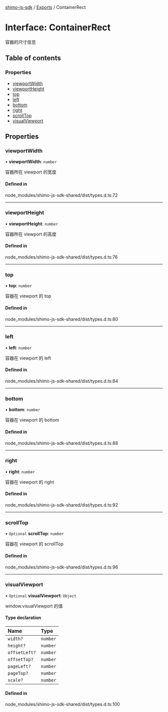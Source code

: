 [shimo-js-sdk](/README.md) / [Exports](/modules.md) / ContainerRect

# Interface: ContainerRect

容器的尺寸信息

## Table of contents

### Properties

- [viewportWidth](/interfaces/ContainerRect.md#viewportwidth)
- [viewportHeight](/interfaces/ContainerRect.md#viewportheight)
- [top](/interfaces/ContainerRect.md#top)
- [left](/interfaces/ContainerRect.md#left)
- [bottom](/interfaces/ContainerRect.md#bottom)
- [right](/interfaces/ContainerRect.md#right)
- [scrollTop](/interfaces/ContainerRect.md#scrolltop)
- [visualViewport](/interfaces/ContainerRect.md#visualviewport)

## Properties

### viewportWidth

• **viewportWidth**: `number`

容器所在 viewport 的宽度

#### Defined in

node_modules/shimo-js-sdk-shared/dist/types.d.ts:72

___

### viewportHeight

• **viewportHeight**: `number`

容器所在 viewport 的高度

#### Defined in

node_modules/shimo-js-sdk-shared/dist/types.d.ts:76

___

### top

• **top**: `number`

容器在 viewport 的 top

#### Defined in

node_modules/shimo-js-sdk-shared/dist/types.d.ts:80

___

### left

• **left**: `number`

容器在 viewport 的 left

#### Defined in

node_modules/shimo-js-sdk-shared/dist/types.d.ts:84

___

### bottom

• **bottom**: `number`

容器在 viewport 的 bottom

#### Defined in

node_modules/shimo-js-sdk-shared/dist/types.d.ts:88

___

### right

• **right**: `number`

容器在 viewport 的 right

#### Defined in

node_modules/shimo-js-sdk-shared/dist/types.d.ts:92

___

### scrollTop

• `Optional` **scrollTop**: `number`

容器在 viewport 的 scrollTop

#### Defined in

node_modules/shimo-js-sdk-shared/dist/types.d.ts:96

___

### visualViewport

• `Optional` **visualViewport**: `Object`

window.visualViewport 的值

#### Type declaration

| Name | Type |
| :------ | :------ |
| `width?` | `number` |
| `height?` | `number` |
| `offsetLeft?` | `number` |
| `offsetTop?` | `number` |
| `pageLeft?` | `number` |
| `pageTop?` | `number` |
| `scale?` | `number` |

#### Defined in

node_modules/shimo-js-sdk-shared/dist/types.d.ts:100
